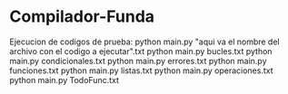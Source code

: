 # Compilador-Funda
 
Ejecucion de codigos de prueba:
python main.py "aqui va el nombre del archivo con el codigo a ejecutar".txt
python main.py bucles.txt
python main.py condicionales.txt
python main.py errores.txt
python main.py funciones.txt
python main.py listas.txt
python main.py operaciones.txt
python main.py TodoFunc.txt
